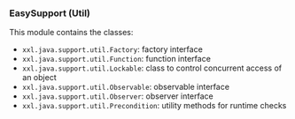 ### EasySupport (Util)

This module contains the classes:

* `xxl.java.support.util.Factory`: factory interface
* `xxl.java.support.util.Function`: function interface
* `xxl.java.support.util.Lockable`: class to control concurrent access of an object
* `xxl.java.support.util.Observable`: observable interface
* `xxl.java.support.util.Observer`: observer interface
* `xxl.java.support.util.Precondition`: utility methods for runtime checks

